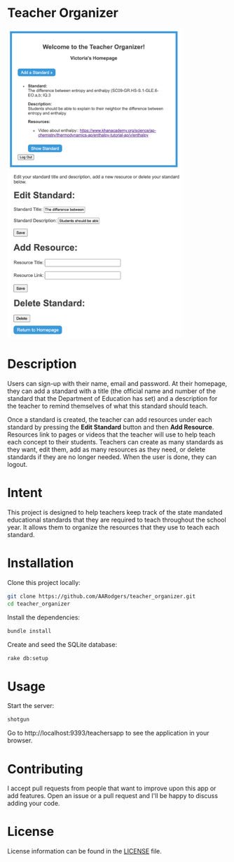 
# Teacher Organizer

<!-- Watch this video to see how it works:  -->

<img width="400px" alt="User's Homepage" src="images/users_homepage.png">
<img width="400px" alt="Edit Standard" src="images/edit_standard.png">


# Description

Users can sign-up with their name, email and password. At their homepage, they can add a standard with a title (the official name and number of the standard that the Department of Education has set) and a description for the teacher to remind themselves of what this standard should teach.

Once a standard is created, the teacher can add resources under each standard by pressing the **Edit Standard** button and then **Add Resource**. Resources link to pages or videos that the teacher will use to help teach each concept to their students. Teachers can create as many standards as they want, edit them, add as many resources as they need, or delete standards if they are no longer needed. When the user is done, they can logout.

# Intent
This project is designed to help teachers keep track of the state mandated educational standards that they are required to teach throughout the school year. It allows them to organize the resources that they use to teach each standard.

# Installation

Clone this project locally:

```bash
git clone https://github.com/AARodgers/teacher_organizer.git
cd teacher_organizer
```

Install the dependencies:

```bash
bundle install
```

Create and seed the SQLite database:

```bash
rake db:setup
```

# Usage

Start the server:

```bash
shotgun
```

Go to http://localhost:9393/teachersapp to see the application in your browser.

# Contributing
I accept pull requests from people that want to improve upon this app or add features. Open an issue or a pull request and I'll be happy to discuss adding your code.

# License
License information can be found in the [LICENSE](LICENSE) file.

